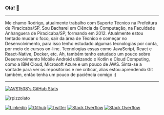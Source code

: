 ### Olá! 👋
---

Me chamo Rodrigo, atualmente trabalho com Suporte Técnico na Prefeitura de Piracicaba/SP. Sou Bacharel em Ciência da Computação, na Faculdade Anhanguera de Piracicaba/SP, formando em 2012. Atualmente estou tentado mudar o foco, sair da área de Técnico e começar no Desenvolvimento, para isso tenho estudado algumas tecnologias por conta, por meio de cursos on-line. Tecnologias essas como JavaScript, React e React-Native, Docker, etc. Ah, também tenho estudado um pouco sobre Desenvolvimento Mobile Android utilizando o Kotlin e Cloud Computing, como a IBM Cloud, Microsoft Azure e um pouco de AWS. Sinta-se a vontade para ver os repositórios e me criticar, alias estou aprendendo Git também, então tenha um pouco de paciência comigo :)

---

[![AVS1508's GitHub Stats](https://github-readme-stats.vercel.app/api?username=rpizzolato&show_icons=true)](https://github.com/rpizzolato)

<!--
**rpizzolato/rpizzolato** is a ✨ _special_ ✨ repository because its `README.md` (this file) appears on your GitHub profile.

Here are some ideas to get you started:

- 🔭 I’m currently working on ...
- 🌱 I’m currently learning ...
- 👯 I’m looking to collaborate on ...
- 🤔 I’m looking for help with ...
- 💬 Ask me about ...
- 📫 How to reach me: ...
- 😄 Pronouns: ...
- ⚡ Fun fact: ...
-->

<p align="left"> <img src="https://komarev.com/ghpvc/?username=rpizzolato" alt="rpizzolato" /> </p>

[![Linkedin](https://img.shields.io/badge/-LinkedIn-0073b0?logo=Linkedin&logoColor=white&link=https://www.linkedin.com/in/rpizzolato/)](https://www.linkedin.com/in/rpizzolato/)
[![Github](https://img.shields.io/badge/-Github-24292e?logo=Github&logoColor=white&link=https://github.com/rpizzolato)](https://github.com/rpizzolato)
[![Twitter](https://img.shields.io/badge/-Twitter-1da1f2?labelColor=1da1f2&logo=twitter&logoColor=white&link=https://twitter.com/ropizzolato)](https://twitter.com/ropizzolato)
[![Stack Overflow](https://img.shields.io/badge/-Stack%20Overflow-4ca143?labelColor=4ca143&logo=stackoverflow&logoColor=white&link=https://pt.stackoverflow.com/users/154720/rodrigo)](https://pt.stackoverflow.com/users/154720/rodrigo)
[![Stack Overflow](https://img.shields.io/badge/-Stack%20Overflow-f48024?labelColor=f48024&logo=stackoverflow&logoColor=white&link=https://stackoverflow.com/users/10682983/rodrigo)](https://stackoverflow.com/users/10682983/rodrigo)
